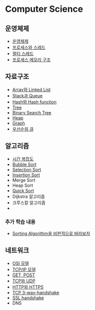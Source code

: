 # Computer Science

## 운영체제

- [운영체제](os/basics.md)
- [프로세스와 스레드](os/process-and-thread.md)
- [멀티 스레드](os/multithread.md)
- [프로세스 메모리 구조](os/process-memory.md)

## 자료구조

- [Array와 Linked List](data-structure/array-and-linkedlist.md)
- [Stack과 Queue](data-structure/stack-and-queue.md)
- [Hash와 Hash function](data-structures/hash-and-hash-function.md)
- [Tree](data-structure/tree.md)
- [Binary Search Tree](data-structure/binary-search-tree.md)
- [Heap](data-structure/heap.md)
- [Graph](data-structure/graph.md)
- [우선순위 큐](data-structure/priority-queue.md)

## 알고리즘

- [시간 복잡도](algorithms/time-complexity.md)
- [Bubble Sort](algorithms/bubble-sort.md)
- [Selection Sort](algorithms/selection-sort.md)
- [Insertion Sort](algorithms/insertion-sort.md)
- Merge Sort
- Heap Sort
- [Quick Sort](algorithms/quick-sort.md)
- Dijkstra 알고리즘
- 크루스칼 알고리즘
-

### 추가 학습 내용

- [Sorting Algorithm을 비판적으로 바라보자](https://asfirstalways.tistory.com/338)

## 네트워크

- [OSI 모델](network/osi-layer.md)
- [TCP/IP 모델](network/tcp-ip-layer.md)
- [GET, POST](network/http-get-post.md)
- [TCP와 UDP](network/tcp-udp.md)
- [HTTP와 HTTPS](network/http-and-https.md)
- [TCP 3-way-handshake](network/tcp-3way-handshake.md)
- [SSL handshake](network/ssl-handshake.md)
- DNS
